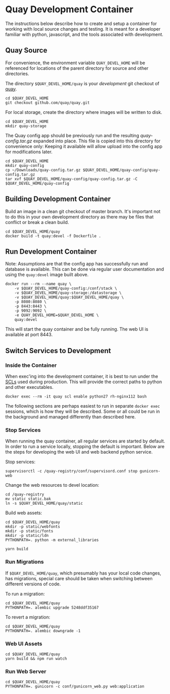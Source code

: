 # Quay Development Container

The instructions below describe how to create and setup a container for working with local source changes and testing. It is meant for a developer familiar with python, javascript, and the tools associated with development.

## Quay Source

For convenience, the environment variable `QUAY_DEVEL_HOME` will be referenced for locations of the parent directory for source and other directories.

The directory `$QUAY_DEVEL_HOME/quay` is your _development_ git checkout of [quay](https://github.com/quay/quay).
```
cd $QUAY_DEVEL_HOME
git checkout github.com/quay/quay.git
```

For local storage, create the directory where images will be written to disk.
```
cd $QUAY_DEVEL_HOME
mkdir quay-storage
```

The Quay config app should be previously run and the resulting _quay-config.tar.gz_ expanded into place. This file is copied into this directory for convenience only: Keeping it available will allow upload into the config app for modifications later.
```
cd $QUAY_DEVEL_HOME
mkdir quay-config
cp ~/Downloads/quay-config.tar.gz $QUAY_DEVEL_HOME/quay-config/quay-config.tar.gz
tar xvf $QUAY_DEVEL_HOME/quay-config/quay-config.tar.gz -C $QUAY_DEVEL_HOME/quay-config
```

## Building Development Container

Build an image in a clean git checkout of master branch. It's important not to do this in your own development directory as there may be files that conflict or break a clean build.
```
cd $QUAY_DEVEL_HOME/quay
docker build -t quay:devel -f Dockerfile .
```

## Run Development Container

Note: Assumptions are that the config app has successfully run and database is available. This can be done via regular user documentation and using the `quay:devel` image built above.

```
docker run --rm --name quay \
    -v $QUAY_DEVEL_HOME/quay-config:/conf/stack \
    -v $QUAY_DEVEL_HOME/quay-storage:/datastorage \
    -v $QUAY_DEVEL_HOME/quay:$QUAY_DEVEL_HOME/quay \
    -p 8080:8080 \
    -p 8443:8443 \
    -p 9092:9092 \
    -e QUAY_DEVEL_HOME=$QUAY_DEVEL_HOME \
    quay:devel
```

This will start the quay container and be fully running. The web UI is available at port 8443.

## Switch Services to Development

### Inside the Container

When exec'ing into the development container, it is best to run under the [SCLs](https://www.softwarecollections.org) used during production. This will provide the correct paths to python and other executables.

```
docker exec --rm -it quay scl enable python27 rh-nginx112 bash
```

The following sections are perhaps easiest to run in separate `docker exec` sessions, which is how they will be described. Some or all could be run in the background and managed differently than described here.

### Stop Services

When running the quay container, all regular services are started by default. In order to run a service locally, stopping the default is important. Below are the steps for developing the web UI and web backend python service.

Stop services:
```
supervisorctl -c /quay-registry/conf/supervisord.conf stop gunicorn-web
```

Change the web resources to devel location:
```
cd /quay-registry
mv static static.bak
ln -s $QUAY_DEVEL_HOME/quay/static
```

Build web assets:
```
cd $QUAY_DEVEL_HOME/quay
mkdir -p static/webfonts
mkdir -p static/fonts
mkdir -p static/ldn
PYTHONPATH=. python -m external_libraries

yarn build
```

### Run Migrations

If `$QUAY_DEVEL_HOME/quay`, which presumably has your local code changes, has migrations, special care should be taken when switching between different versions of code.

To run a migration:
```
cd $QUAY_DEVEL_HOME/quay
PYTHONPATH=. alembic upgrade 5248ddf35167
```

To revert a migration:
```
cd $QUAY_DEVEL_HOME/quay
PYTHONPATH=. alembic downgrade -1
```

### Web UI Assets

```
cd $QUAY_DEVEL_HOME/quay
yarn build && npm run watch
```

### Run Web Server
```
cd $QUAY_DEVEL_HOME/quay
PYTHONPATH=. gunicorn -c conf/gunicorn_web.py web:application
```
